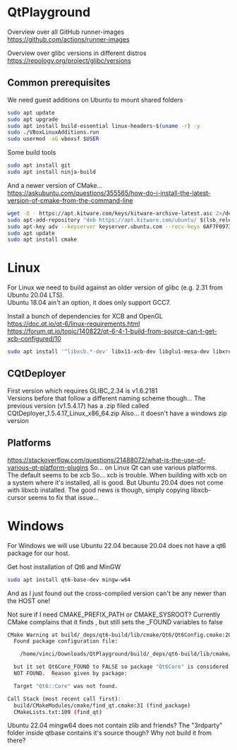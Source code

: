 # QtPlayground

Overview over all GitHub runner-images  
https://github.com/actions/runner-images

Overview over glibc versions in different distros  
https://repology.org/project/glibc/versions

## Common prerequisites
We need guest additions on Ubuntu to mount shared folders
```sh
sudo apt update
sudo apt upgrade
sudo apt install build-essential linux-headers-$(uname -r) -y
sudo ./VBoxLinuxAdditions.run
sudo usermod -aG vboxsf $USER
```

Some build tools
```sh
sudo apt install git
sudo apt install ninja-build
```

And a newer version of CMake...  
https://askubuntu.com/questions/355565/how-do-i-install-the-latest-version-of-cmake-from-the-command-line  
```sh
wget -O - https://apt.kitware.com/keys/kitware-archive-latest.asc 2>/dev/null | gpg --dearmor - | sudo tee /etc/apt/trusted.gpg.d/kitware.gpg >/dev/null
sudo apt-add-repository "deb https://apt.kitware.com/ubuntu/ $(lsb_release -cs) main"
sudo apt-key adv --keyserver keyserver.ubuntu.com --recv-keys 6AF7F09730B3F0A4
sudo apt update
sudo apt install cmake
```

# Linux
For Linux we need to build against an older version of glibc (e.g. 2.31 from Ubuntu 20.04 LTS).  
Ubuntu 18.04 ain't an option, it does only support GCC7.

Install a bunch of dependencies for XCB and OpenGL  
https://doc.qt.io/qt-6/linux-requirements.html
https://forum.qt.io/topic/140822/qt-6-4-1-build-from-source-can-t-get-xcb-configured/10
```sh
sudo apt install '^libxcb.*-dev' libx11-xcb-dev libglu1-mesa-dev libxrender-dev libxi-dev libxkbcommon-dev libxkbcommon-x11-dev
```

## CQtDeployer
First version which requires GLIBC_2.34 is v1.6.2181  
Versions before that follow a different naming scheme though...
The previous version (v1.5.4.17) has a .zip filed called CQtDeployer_1.5.4.17_Linux_x86_64.zip
Also... it doesn't have a windows zip version

## Platforms
https://stackoverflow.com/questions/21488072/what-is-the-use-of-various-qt-platform-plugins
So... on Linux Qt can use various platforms. The default seems to be xcb
So... xcb is trouble. When building with xcb on a system where it's installed, all is good. But Ubuntu 20.04 does not come with libxcb installed.
The good news is though, simply copying libxcb-cursor seems to fix that issue...

# Windows
For Windows we will use Ubuntu 22.04 because 20.04 does not have a qt6 package for our host.

Get host installation of Qt6 and MinGW
```sh
sudo apt install qt6-base-dev mingw-w64
```

And as I just found out the cross-compiled version can't be any newer than the HOST one!

Not sure if I need CMAKE_PREFIX_PATH or CMAKE_SYSROOT?
Currently CMake complains that it finds , but still sets the _FOUND variables to false
```sh
CMake Warning at build/_deps/qt6-build/lib/cmake/Qt6/Qt6Config.cmake:209 (find_package):
  Found package configuration file:

    /home/vinci/Downloads/QtPlayground/build/_deps/qt6-build/lib/cmake/Qt6Core/Qt6CoreConfig.cmake

  but it set Qt6Core_FOUND to FALSE so package "Qt6Core" is considered to be
  NOT FOUND.  Reason given by package:

  Target "Qt6::Core" was not found.

Call Stack (most recent call first):
  build/CMakeModules/cmake/find_qt.cmake:31 (find_package)
  CMakeLists.txt:109 (find_qt)

```

Ubuntu 22.04 mingw64 does not contain zlib and friends? The "3rdparty" folder inside qtbase contains it's source though? Why not build it from there?